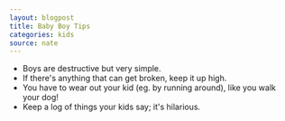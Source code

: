 ```yaml
---
layout: blogpost
title: Baby Boy Tips
categories: kids
source: nate
---
```


- Boys are destructive but very simple.
- If there's anything that can get broken, keep it up high.
- You have to wear out your kid (eg. by running around), like you walk your dog!
- Keep a log of things your kids say; it's hilarious.
